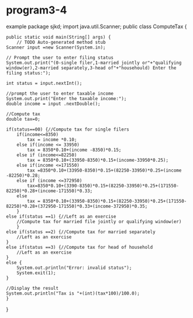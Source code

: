 # program3-4
example
package sjkd;
import java.util.Scanner;
public class ComputeTax {

	public static void main(String[] args) {
		// TODO Auto-generated method stub
    Scanner input =new Scanner(System.in);
   
    // Prompt the user to enter filing status
    System.out.print("(0-single filer,1-married jointly or"+"qualifying window(er),2-married separately,3-head of"+"househould) Enter the filing status:");
   
    int status = input.nextInt();
   
    //prompt the user to enter taxable income
    System.out.print("Enter the taxable income:");
    double income = input .nextDouble();
   
    //Compute tax
    double tax=0;
   
    if(status==00) {//Compute tax for single filers
    	if(income<=8350)
    		tax = income *0.10;
    	else if(income <= 33950)
    		tax = 8350*0.10+(income -8350)*0.15;
    	else if (income<=82250)
    		tax = 8350*0.10+(33950-8350)*0.15+(income-33950*0.25);
    	else if(income <=171550)
    		tax =8350*0.10+(33950-8350)*0.15+(82250-33950)*0.25+(income -82250)*0.28;
    	else if (income <=372950)
    		tax=8350*0.10+(3390-8350)*0.15+(82250-33950)*0.25+(171550-82250)*0.28+(income-171550)*0.33;
    	else
    		tax = 8350*0.10+(33950-8350)*0.15+(82250-33950)*0.25+(171550-82250)*0.28+(372950-171550)*0.33+(income-372950)*0.35;
    	}
    else if(status ==1) {//Left as an exercise
    	//Compute tax for married file jointly or qualifying window(er)
    	}
    else if(status ==2) {//Compute tax for married separately
    	//Left as an exercise
    }
    else if(status ==3) {//Compute tax for head of household
    	//Left as an exercise
    }
    else {
    	System.out.println("Error: invalid status");
    	System.exit(1);
    }
   
    //Display the result
    System.out.println("Tax is "+(int)(tax*100)/100.0);
	}
}
